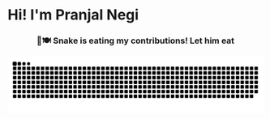 # Hi! I'm Pranjal Negi

<h3 align="center">🐍🍽️ Snake is eating my contributions! Let him eat</h3>


<div align="center">

![snake gif](https://github.com/Pranjal6955/Pranjal6955/blob/output/github-snake-dark.svg)

</div>



